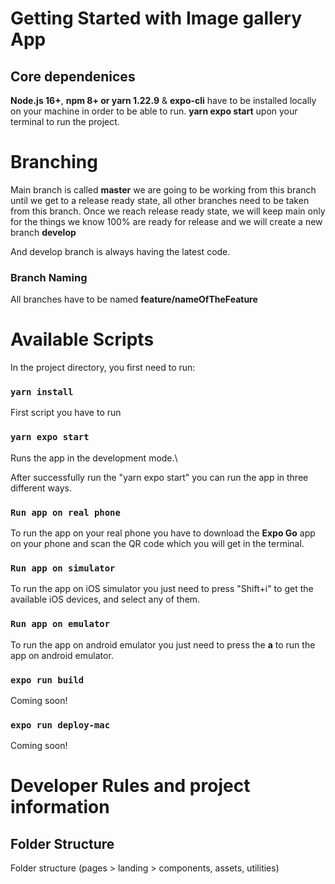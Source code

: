 # Getting Started with Image gallery App

## Core dependenices

**Node.js 16+**, **npm 8+ or yarn 1.22.9** & **expo-cli** have to be installed locally on your machine in order to be able to run. **yarn expo start** upon your terminal to run the project.

# Branching

Main branch is called **master** we are going to be working from this branch until we get to a release ready state, all other branches need to be taken from this branch. Once we reach release ready state, we will keep main only for the things we know 100% are ready for release and we will create a new branch **develop**

And develop branch is always having the latest code.

### Branch Naming

All branches have to be named **feature/nameOfTheFeature**

# Available Scripts

In the project directory, you first need to run:

### `yarn install`

First script you have to run

### `yarn expo start`

Runs the app in the development mode.\

After successfully run the "yarn expo start" you can run the app in three different ways.

### `Run app on real phone`

To run the app on your real phone you have to download the **Expo Go** app on your phone and scan the QR code which you will get in the terminal.

### `Run app on simulator`

To run the app on iOS simulator you just need to press "Shift+i" to get the available iOS devices, and select any of them.

### `Run app on emulator`

To run the app on android emulator you just need to press the **a**
to run the app on android emulator.

### `expo run build`

Coming soon!

### `expo run deploy-mac`

Coming soon!

# Developer Rules and project information

## Folder Structure

Folder structure (pages > landing > components, assets, utilities)
